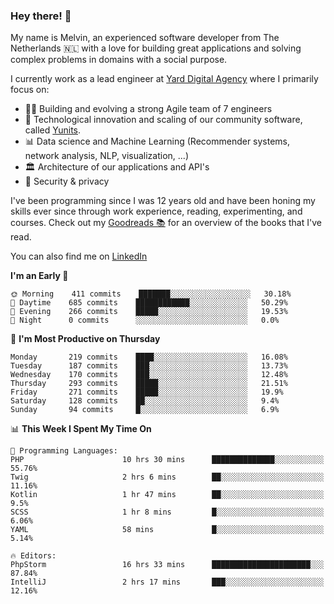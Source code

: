 ### Hey there! 👋

My name is Melvin, an experienced software developer from The Netherlands 🇳🇱 with a love for building great applications and solving complex problems in domains with a social purpose. 

I currently work as a lead engineer at [Yard Digital Agency](https://github.com/yardinternet) where I primarily focus on:

* 👏🏼 Building and evolving a strong Agile team of 7 engineers
* 🚀 Technological innovation and scaling of our community software, called [Yunits](https://www.yunits.com/).
* 📊 Data science and Machine Learning (Recommender systems, network analysis, NLP, visualization, ...)
* 🏛 Architecture of our applications and API's
* 🔐 Security & privacy

I've been programming since I was 12 years old and have been honing my skills ever since through work experience, reading, experimenting, and courses.
Check out my [Goodreads 📚](https://goodreads.com/melvinkoopmans) for an overview of the books that I've read. 

You can also find me on [LinkedIn](https://www.linkedin.com/in/melvinkoopmans)

<!--START_SECTION:waka-->
**I'm an Early 🐤** 

```text
🌞 Morning    411 commits    ███████░░░░░░░░░░░░░░░░░░   30.18% 
🌆 Daytime    685 commits    ████████████░░░░░░░░░░░░░   50.29% 
🌃 Evening    266 commits    █████░░░░░░░░░░░░░░░░░░░░   19.53% 
🌙 Night      0 commits      ░░░░░░░░░░░░░░░░░░░░░░░░░   0.0%

```
📅 **I'm Most Productive on Thursday** 

```text
Monday       219 commits    ████░░░░░░░░░░░░░░░░░░░░░   16.08% 
Tuesday      187 commits    ███░░░░░░░░░░░░░░░░░░░░░░   13.73% 
Wednesday    170 commits    ███░░░░░░░░░░░░░░░░░░░░░░   12.48% 
Thursday     293 commits    █████░░░░░░░░░░░░░░░░░░░░   21.51% 
Friday       271 commits    █████░░░░░░░░░░░░░░░░░░░░   19.9% 
Saturday     128 commits    ██░░░░░░░░░░░░░░░░░░░░░░░   9.4% 
Sunday       94 commits     █░░░░░░░░░░░░░░░░░░░░░░░░   6.9%

```


📊 **This Week I Spent My Time On** 

```text
💬 Programming Languages: 
PHP                      10 hrs 30 mins      ██████████████░░░░░░░░░░░   55.76% 
Twig                     2 hrs 6 mins        ██░░░░░░░░░░░░░░░░░░░░░░░   11.16% 
Kotlin                   1 hr 47 mins        ██░░░░░░░░░░░░░░░░░░░░░░░   9.5% 
SCSS                     1 hr 8 mins         █░░░░░░░░░░░░░░░░░░░░░░░░   6.06% 
YAML                     58 mins             █░░░░░░░░░░░░░░░░░░░░░░░░   5.14%

🔥 Editors: 
PhpStorm                 16 hrs 33 mins      ██████████████████████░░░   87.84% 
IntelliJ                 2 hrs 17 mins       ███░░░░░░░░░░░░░░░░░░░░░░   12.16%

```


<!--END_SECTION:waka-->
